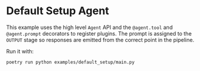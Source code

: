 # Default Setup Agent

This example uses the high level `Agent` API and the
`@agent.tool` and `@agent.prompt` decorators to register plugins. The
prompt is assigned to the `OUTPUT` stage so responses are emitted from
the correct point in the pipeline.

Run it with:

```bash
poetry run python examples/default_setup/main.py
```
